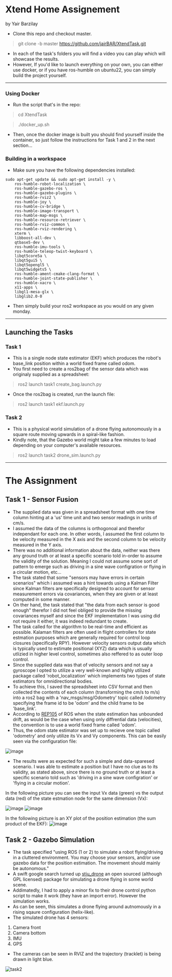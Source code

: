 # **Xtend Home Assignement** 
by Yair Barzilay

* Clone this repo and checkout master.
> git clone -b master https://github.com/jairBAR/XtendTask.git

* In each of the task's folders you will find a video you can play which will showcase the results. 
* However, If you'd like to launch everything on your own, you can either use docker, or if you have ros-humble on ubuntu22, you can simply build the project yourself.

---	

### Using Docker
* Run the script that's in the repo:
> cd XtendTask

> ./docker_up.sh

* Then, once the docker image is built you should find yourself inside the container, so just follow the instructions for Task 1 and 2 in the next section...

### Building in a workspace
* Make sure you have the following dependencies installed:
```
sudo apt-get update && sudo apt-get install -y \
    ros-humble-robot-localization \
    ros-humble-gazebo-ros \
    ros-humble-gazebo-plugins \
    ros-humble-rviz2 \
    ros-humble-joy \
    ros-humble-cv-bridge \
    ros-humble-image-transport \
    ros-humble-map-msgs \
    ros-humble-resource-retriever \
    ros-humble-rviz-common \
    ros-humble-rviz-rendering \
    xterm \
    libboost-all-dev \
    qtbase5-dev \
    ros-humble-imu-tools \
    ros-humble-teleop-twist-keyboard \
    libqt5core5a \
    libqt5gui5 \
    libqt5opengl5 \
    libqt5widgets5 \
    ros-humble-ament-cmake-clang-format \
    ros-humble-joint-state-publisher \
    ros-humble-xacro \
    x11-apps \
    libgl1-mesa-glx \
    libglib2.0-0
```


* Then simply build your ros2 workspace as you would on any given monday.

---
## Launching the Tasks

### Task 1
* This is a single node state estimator (EKF) which produces the robot's base_link position within a world fixed frame called odom.
* You first need to create a ros2bag of the sensor data which was originaly supplied as a spreadsheet:
> ros2 launch task1 create_bag.launch.py

* Once the ros2bag is created, run the launch file:
> ros2 launch task1 ekf.launch.py

### Task 2
* This is a physical world simulation of a drone flying autonomously in a square route moving upwards in a spiral-like fashion.
* Kindly note, that the Gazebo world might take a few minutes to load depending on your computer's available resources.
> ros2 launch task2 drone_sim.launch.py 

---

# The Assignment

## Task 1 - Sensor Fusion
* The supplied data was given in a spreadsheet format with one time column hinting at a 'us' time unit and two sensor readings in units of cm/s.
* I assumed the data of the columns is orthogonoal and therefor independant for each one. In other words, I assumed the first column to be velocity measured in the X axis and the second column to be velocity measured in the Y axis.
* There was no additional information about the data, neither was there any ground truth or at least a specific scenario told in-order to assume the validity of the solution. Meaning I could not assume some sort of pattern to emerge such as driving in a sine wave configration or flying in a circular motion, etc...
* The task stated that some "sensors may have errors in certain scenarios" which i assumed was a hint towards using a Kalman Filter since Kalman filters are specifically designed to account for sensor measurement errors via covariances, when they are given or at least computed in some manner.
* On ther hand, the task stated that "the data from each sensor is good enough" therefor I did not feel obliged to provide the missing covariances myself and since the EKF implementation I was using did not require it either, it was indeed redundant to create.
* The task called for the algorithm to be real-time and efficient as possible. Kalaman filters are often used in flight controllers for state estmation purposes which are generally required for control loop closures (specifically RPY). However velocity sensors output data which is typically used to estimate positional (XYZ) data which is usually utlizied in higher level control, sometimes also reffered to as outer loop control.
* Since the supplied data was that of velocity sensors and not say a gyroscope I opted to utilize a very well-known and highly utilized package called 'robot_localization' which implements two types of state estimators for omnidirectional bodies.
* To achieve this, I saved the spreadsheet into CSV format and then collected the contents of each column (transforming the cm/s to m/s) into a ros2 bag with a 'nav_msgs/msg/Odometry' topic called /odometry specifying the frame id to be 'odom' and the child frame to be 'base_link'.
* According to [REP105](https://ros.org/reps/rep-0105.html) of ROS when the state estimation has unbounded drift, as would be the case when using only diffrential data (velocities), the convention is to use a world fixed frame called 'odom'.
* Thus, the odom state estimator was set up to recieve one topic called 'odometry' and only utilize its Vx and Vy components. This can be easily seen via the configuration file:

![image](https://github.com/user-attachments/assets/de6a8554-838a-4d79-b113-28e6b6beb98f)

* The results were as expected for such a simple and data-sparesed scenario. I was able to estimate a position but I have no clue as to its validity, as stated above, since there is no ground truth or at least a specific scenario told such as 'driving in a sine wave configration' or 'flying in a circular motion'.

In the following picture you can see the input Vx data (green) vs the output data (red) of the state estmation node for the same dimension (Vx):

![image](https://github.com/user-attachments/assets/918643eb-9be1-4440-a2fa-2912fd4dbd7a)
![image](https://github.com/user-attachments/assets/322dbee9-714e-4682-b3fc-ed6eff1f48e1)

In the following picture is an XY plot of the position estimation (the sum product of the EKF):
![image](https://github.com/user-attachments/assets/70ff899c-59d8-415f-a791-d9d47e537db4)


## Task 2 - Gazebo Simulation
* The task specified "using ROS (1 or 2) to simulate a robot flying/driving in a cluttered environment. You may choose your sensors, and/or use gazebo data for the position estimation. The movement should mainly be autonomous."
* A swift google search turned up [stju_drone](https://github.com/NovoG93/sjtu_drone) an open sourced (although GPL licensed) package for simulating a drone flying in some world scene.
* Addimatedly, I had to apply a minor fix to their drone control python script to make it work (they have an import error). However the simulation works.
* As can be seen, this simulates a drone flying around autnomously in a rising sqaure configuration (helix-like).
* The simulated drone has 4 sensors:
1) Camera front
2) Camera bottom
3) IMU
4) GPS
* The cameras can be seen in RVIZ and the trajectory (tracklet) is being drawn in light blue.
  
![task2](https://github.com/user-attachments/assets/a37168b0-3e44-4ae2-83cd-f0e259fefb47)



